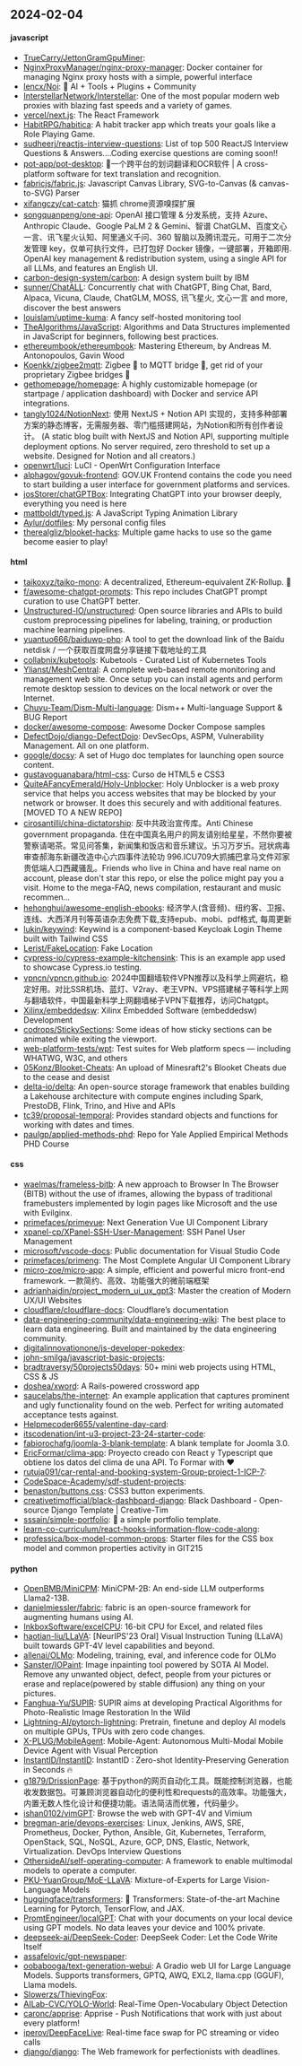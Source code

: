 ## 2024-02-04

#### javascript
* [TrueCarry/JettonGramGpuMiner](https://github.com/TrueCarry/JettonGramGpuMiner): 
* [NginxProxyManager/nginx-proxy-manager](https://github.com/NginxProxyManager/nginx-proxy-manager): Docker container for managing Nginx proxy hosts with a simple, powerful interface
* [lencx/Noi](https://github.com/lencx/Noi): 🦄 AI + Tools + Plugins + Community
* [InterstellarNetwork/Interstellar](https://github.com/InterstellarNetwork/Interstellar): One of the most popular modern web proxies with blazing fast speeds and a variety of games.
* [vercel/next.js](https://github.com/vercel/next.js): The React Framework
* [HabitRPG/habitica](https://github.com/HabitRPG/habitica): A habit tracker app which treats your goals like a Role Playing Game.
* [sudheerj/reactjs-interview-questions](https://github.com/sudheerj/reactjs-interview-questions): List of top 500 ReactJS Interview Questions & Answers....Coding exercise questions are coming soon!!
* [pot-app/pot-desktop](https://github.com/pot-app/pot-desktop): 🌈一个跨平台的划词翻译和OCR软件 | A cross-platform software for text translation and recognition.
* [fabricjs/fabric.js](https://github.com/fabricjs/fabric.js): Javascript Canvas Library, SVG-to-Canvas (& canvas-to-SVG) Parser
* [xifangczy/cat-catch](https://github.com/xifangczy/cat-catch): 猫抓 chrome资源嗅探扩展
* [songquanpeng/one-api](https://github.com/songquanpeng/one-api): OpenAI 接口管理 & 分发系统，支持 Azure、Anthropic Claude、Google PaLM 2 & Gemini、智谱 ChatGLM、百度文心一言、讯飞星火认知、阿里通义千问、360 智脑以及腾讯混元，可用于二次分发管理 key，仅单可执行文件，已打包好 Docker 镜像，一键部署，开箱即用. OpenAI key management & redistribution system, using a single API for all LLMs, and features an English UI.
* [carbon-design-system/carbon](https://github.com/carbon-design-system/carbon): A design system built by IBM
* [sunner/ChatALL](https://github.com/sunner/ChatALL): Concurrently chat with ChatGPT, Bing Chat, Bard, Alpaca, Vicuna, Claude, ChatGLM, MOSS, 讯飞星火, 文心一言 and more, discover the best answers
* [louislam/uptime-kuma](https://github.com/louislam/uptime-kuma): A fancy self-hosted monitoring tool
* [TheAlgorithms/JavaScript](https://github.com/TheAlgorithms/JavaScript): Algorithms and Data Structures implemented in JavaScript for beginners, following best practices.
* [ethereumbook/ethereumbook](https://github.com/ethereumbook/ethereumbook): Mastering Ethereum, by Andreas M. Antonopoulos, Gavin Wood
* [Koenkk/zigbee2mqtt](https://github.com/Koenkk/zigbee2mqtt): Zigbee 🐝 to MQTT bridge 🌉, get rid of your proprietary Zigbee bridges 🔨
* [gethomepage/homepage](https://github.com/gethomepage/homepage): A highly customizable homepage (or startpage / application dashboard) with Docker and service API integrations.
* [tangly1024/NotionNext](https://github.com/tangly1024/NotionNext): 使用 NextJS + Notion API 实现的，支持多种部署方案的静态博客，无需服务器、零门槛搭建网站，为Notion和所有创作者设计。 (A static blog built with NextJS and Notion API, supporting multiple deployment options. No server required, zero threshold to set up a website. Designed for Notion and all creators.)
* [openwrt/luci](https://github.com/openwrt/luci): LuCI - OpenWrt Configuration Interface
* [alphagov/govuk-frontend](https://github.com/alphagov/govuk-frontend): GOV.UK Frontend contains the code you need to start building a user interface for government platforms and services.
* [josStorer/chatGPTBox](https://github.com/josStorer/chatGPTBox): Integrating ChatGPT into your browser deeply, everything you need is here
* [mattboldt/typed.js](https://github.com/mattboldt/typed.js): A JavaScript Typing Animation Library
* [Aylur/dotfiles](https://github.com/Aylur/dotfiles): My personal config files
* [therealgliz/blooket-hacks](https://github.com/therealgliz/blooket-hacks): Multiple game hacks to use so the game become easier to play!

#### html
* [taikoxyz/taiko-mono](https://github.com/taikoxyz/taiko-mono): A decentralized, Ethereum-equivalent ZK-Rollup. 🥁
* [f/awesome-chatgpt-prompts](https://github.com/f/awesome-chatgpt-prompts): This repo includes ChatGPT prompt curation to use ChatGPT better.
* [Unstructured-IO/unstructured](https://github.com/Unstructured-IO/unstructured): Open source libraries and APIs to build custom preprocessing pipelines for labeling, training, or production machine learning pipelines.
* [yuantuo666/baiduwp-php](https://github.com/yuantuo666/baiduwp-php): A tool to get the download link of the Baidu netdisk / 一个获取百度网盘分享链接下载地址的工具
* [collabnix/kubetools](https://github.com/collabnix/kubetools): Kubetools - Curated List of Kubernetes Tools
* [Ylianst/MeshCentral](https://github.com/Ylianst/MeshCentral): A complete web-based remote monitoring and management web site. Once setup you can install agents and perform remote desktop session to devices on the local network or over the Internet.
* [Chuyu-Team/Dism-Multi-language](https://github.com/Chuyu-Team/Dism-Multi-language): Dism++ Multi-language Support & BUG Report
* [docker/awesome-compose](https://github.com/docker/awesome-compose): Awesome Docker Compose samples
* [DefectDojo/django-DefectDojo](https://github.com/DefectDojo/django-DefectDojo): DevSecOps, ASPM, Vulnerability Management. All on one platform.
* [google/docsy](https://github.com/google/docsy): A set of Hugo doc templates for launching open source content.
* [gustavoguanabara/html-css](https://github.com/gustavoguanabara/html-css): Curso de HTML5 e CSS3
* [QuiteAFancyEmerald/Holy-Unblocker](https://github.com/QuiteAFancyEmerald/Holy-Unblocker): Holy Unblocker is a web proxy service that helps you access websites that may be blocked by your network or browser. It does this securely and with additional features. [MOVED TO A NEW REPO]
* [cirosantilli/china-dictatorship](https://github.com/cirosantilli/china-dictatorship): 反中共政治宣传库。Anti Chinese government propaganda. 住在中国真名用户的网友请别给星星，不然你要被警察请喝茶。常见问答集，新闻集和饭店和音乐建议。卐习万岁卐。冠状病毒审查郝海东新疆改造中心六四事件法轮功 996.ICU709大抓捕巴拿马文件邓家贵低端人口西藏骚乱。Friends who live in China and have real name on account, please don't star this repo, or else the police might pay you a visit. Home to the mega-FAQ, news compilation, restaurant and music recommen…
* [hehonghui/awesome-english-ebooks](https://github.com/hehonghui/awesome-english-ebooks): 经济学人(含音频)、纽约客、卫报、连线、大西洋月刊等英语杂志免费下载,支持epub、mobi、pdf格式, 每周更新
* [lukin/keywind](https://github.com/lukin/keywind): Keywind is a component-based Keycloak Login Theme built with Tailwind CSS
* [Lerist/FakeLocation](https://github.com/Lerist/FakeLocation): Fake Location
* [cypress-io/cypress-example-kitchensink](https://github.com/cypress-io/cypress-example-kitchensink): This is an example app used to showcase Cypress.io testing.
* [vpncn/vpncn.github.io](https://github.com/vpncn/vpncn.github.io): 2024中国翻墙软件VPN推荐以及科学上网避坑，稳定好用。对比SSR机场、蓝灯、V2ray、老王VPN、VPS搭建梯子等科学上网与翻墙软件，中国最新科学上网翻墙梯子VPN下载推荐，访问Chatgpt。
* [Xilinx/embeddedsw](https://github.com/Xilinx/embeddedsw): Xilinx Embedded Software (embeddedsw) Development
* [codrops/StickySections](https://github.com/codrops/StickySections): Some ideas of how sticky sections can be animated while exiting the viewport.
* [web-platform-tests/wpt](https://github.com/web-platform-tests/wpt): Test suites for Web platform specs — including WHATWG, W3C, and others
* [05Konz/Blooket-Cheats](https://github.com/05Konz/Blooket-Cheats): An upload of Minesraft2's Blooket Cheats due to the cease and desist
* [delta-io/delta](https://github.com/delta-io/delta): An open-source storage framework that enables building a Lakehouse architecture with compute engines including Spark, PrestoDB, Flink, Trino, and Hive and APIs
* [tc39/proposal-temporal](https://github.com/tc39/proposal-temporal): Provides standard objects and functions for working with dates and times.
* [paulgp/applied-methods-phd](https://github.com/paulgp/applied-methods-phd): Repo for Yale Applied Empirical Methods PHD Course

#### css
* [waelmas/frameless-bitb](https://github.com/waelmas/frameless-bitb): A new approach to Browser In The Browser (BITB) without the use of iframes, allowing the bypass of traditional framebusters implemented by login pages like Microsoft and the use with Evilginx.
* [primefaces/primevue](https://github.com/primefaces/primevue): Next Generation Vue UI Component Library
* [xpanel-cp/XPanel-SSH-User-Management](https://github.com/xpanel-cp/XPanel-SSH-User-Management): SSH Panel User Management
* [microsoft/vscode-docs](https://github.com/microsoft/vscode-docs): Public documentation for Visual Studio Code
* [primefaces/primeng](https://github.com/primefaces/primeng): The Most Complete Angular UI Component Library
* [micro-zoe/micro-app](https://github.com/micro-zoe/micro-app): A simple, efficient and powerful micro front-end framework. 一款简约、高效、功能强大的微前端框架
* [adrianhajdin/project_modern_ui_ux_gpt3](https://github.com/adrianhajdin/project_modern_ui_ux_gpt3): Master the creation of Modern UX/UI Websites
* [cloudflare/cloudflare-docs](https://github.com/cloudflare/cloudflare-docs): Cloudflare’s documentation
* [data-engineering-community/data-engineering-wiki](https://github.com/data-engineering-community/data-engineering-wiki): The best place to learn data engineering. Built and maintained by the data engineering community.
* [digitalinnovationone/js-developer-pokedex](https://github.com/digitalinnovationone/js-developer-pokedex): 
* [john-smilga/javascript-basic-projects](https://github.com/john-smilga/javascript-basic-projects): 
* [bradtraversy/50projects50days](https://github.com/bradtraversy/50projects50days): 50+ mini web projects using HTML, CSS & JS
* [doshea/xword](https://github.com/doshea/xword): A Rails-powered crossword app
* [saucelabs/the-internet](https://github.com/saucelabs/the-internet): An example application that captures prominent and ugly functionality found on the web. Perfect for writing automated acceptance tests against.
* [Helpmecoder6655/valentine-day-card](https://github.com/Helpmecoder6655/valentine-day-card): 
* [itscodenation/int-u3-project-23-24-starter-code](https://github.com/itscodenation/int-u3-project-23-24-starter-code): 
* [fabiorochafg/joomla-3-blank-template](https://github.com/fabiorochafg/joomla-3-blank-template): A blank template for Joomla 3.0.
* [EricFormar/clima-app](https://github.com/EricFormar/clima-app): Proyecto creado con React y Typescript que obtiene los datos del clima de una API. To Formar with ❤️
* [rutuja091/car-rental-and-booking-system-Group-project-1-ICP-7](https://github.com/rutuja091/car-rental-and-booking-system-Group-project-1-ICP-7): 
* [CodeSpace-Academy/sdf-student-projects](https://github.com/CodeSpace-Academy/sdf-student-projects): 
* [benaston/buttons.css](https://github.com/benaston/buttons.css): CSS3 button experiments.
* [creativetimofficial/black-dashboard-django](https://github.com/creativetimofficial/black-dashboard-django): Black Dashboard - Open-source Django Template | Creative-Tim
* [sssain/simple-portfolio](https://github.com/sssain/simple-portfolio): 📃 a simple portfolio template.
* [learn-co-curriculum/react-hooks-information-flow-code-along](https://github.com/learn-co-curriculum/react-hooks-information-flow-code-along): 
* [professica/box-model-common-props](https://github.com/professica/box-model-common-props): Starter files for the CSS box model and common properties activity in GIT215

#### python
* [OpenBMB/MiniCPM](https://github.com/OpenBMB/MiniCPM): MiniCPM-2B: An end-side LLM outperforms Llama2-13B.
* [danielmiessler/fabric](https://github.com/danielmiessler/fabric): fabric is an open-source framework for augmenting humans using AI.
* [InkboxSoftware/excelCPU](https://github.com/InkboxSoftware/excelCPU): 16-bit CPU for Excel, and related files
* [haotian-liu/LLaVA](https://github.com/haotian-liu/LLaVA): [NeurIPS'23 Oral] Visual Instruction Tuning (LLaVA) built towards GPT-4V level capabilities and beyond.
* [allenai/OLMo](https://github.com/allenai/OLMo): Modeling, training, eval, and inference code for OLMo
* [Sanster/IOPaint](https://github.com/Sanster/IOPaint): Image inpainting tool powered by SOTA AI Model. Remove any unwanted object, defect, people from your pictures or erase and replace(powered by stable diffusion) any thing on your pictures.
* [Fanghua-Yu/SUPIR](https://github.com/Fanghua-Yu/SUPIR): SUPIR aims at developing Practical Algorithms for Photo-Realistic Image Restoration In the Wild
* [Lightning-AI/pytorch-lightning](https://github.com/Lightning-AI/pytorch-lightning): Pretrain, finetune and deploy AI models on multiple GPUs, TPUs with zero code changes.
* [X-PLUG/MobileAgent](https://github.com/X-PLUG/MobileAgent): Mobile-Agent: Autonomous Multi-Modal Mobile Device Agent with Visual Perception
* [InstantID/InstantID](https://github.com/InstantID/InstantID): InstantID : Zero-shot Identity-Preserving Generation in Seconds 🔥
* [g1879/DrissionPage](https://github.com/g1879/DrissionPage): 基于python的网页自动化工具。既能控制浏览器，也能收发数据包。可兼顾浏览器自动化的便利性和requests的高效率。功能强大，内置无数人性化设计和便捷功能。语法简洁而优雅，代码量少。
* [ishan0102/vimGPT](https://github.com/ishan0102/vimGPT): Browse the web with GPT-4V and Vimium
* [bregman-arie/devops-exercises](https://github.com/bregman-arie/devops-exercises): Linux, Jenkins, AWS, SRE, Prometheus, Docker, Python, Ansible, Git, Kubernetes, Terraform, OpenStack, SQL, NoSQL, Azure, GCP, DNS, Elastic, Network, Virtualization. DevOps Interview Questions
* [OthersideAI/self-operating-computer](https://github.com/OthersideAI/self-operating-computer): A framework to enable multimodal models to operate a computer.
* [PKU-YuanGroup/MoE-LLaVA](https://github.com/PKU-YuanGroup/MoE-LLaVA): Mixture-of-Experts for Large Vision-Language Models
* [huggingface/transformers](https://github.com/huggingface/transformers): 🤗 Transformers: State-of-the-art Machine Learning for Pytorch, TensorFlow, and JAX.
* [PromtEngineer/localGPT](https://github.com/PromtEngineer/localGPT): Chat with your documents on your local device using GPT models. No data leaves your device and 100% private.
* [deepseek-ai/DeepSeek-Coder](https://github.com/deepseek-ai/DeepSeek-Coder): DeepSeek Coder: Let the Code Write Itself
* [assafelovic/gpt-newspaper](https://github.com/assafelovic/gpt-newspaper): 
* [oobabooga/text-generation-webui](https://github.com/oobabooga/text-generation-webui): A Gradio web UI for Large Language Models. Supports transformers, GPTQ, AWQ, EXL2, llama.cpp (GGUF), Llama models.
* [Slowerzs/ThievingFox](https://github.com/Slowerzs/ThievingFox): 
* [AILab-CVC/YOLO-World](https://github.com/AILab-CVC/YOLO-World): Real-Time Open-Vocabulary Object Detection
* [caronc/apprise](https://github.com/caronc/apprise): Apprise - Push Notifications that work with just about every platform!
* [iperov/DeepFaceLive](https://github.com/iperov/DeepFaceLive): Real-time face swap for PC streaming or video calls
* [django/django](https://github.com/django/django): The Web framework for perfectionists with deadlines.
